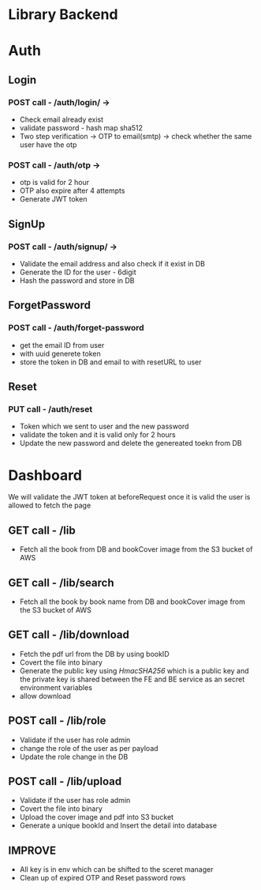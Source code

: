 # Library Backend

# Auth
## Login
### POST call - /auth/login/ -> 
- Check email already exist
- validate password - hash map sha512
- Two step verification -> OTP to email(smtp) -> check whether the same user have the otp

### POST call - /auth/otp ->
- otp is valid for 2 hour  
- OTP also expire after 4 attempts
- Generate JWT token

## SignUp
### POST call - /auth/signup/ ->
- Validate the email address and also check if it exist in DB
- Generate the ID for the user - 6digit
- Hash the password and store in DB

## ForgetPassword
### POST call - /auth/forget-password
- get the email ID from user
- with uuid generete token
- store the token in DB and email to with resetURL to user

## Reset
### PUT call - /auth/reset
- Token which we sent to user and the new password
- validate the token and it is valid only for 2 hours
- Update the new password and delete the genereated toekn from DB

# Dashboard 
We will validate the JWT token at beforeRequest once it is valid the user is allowed to fetch the page

## GET call - /lib
- Fetch all the book from DB and bookCover image from the S3 bucket of AWS

## GET call - /lib/search
- Fetch all the book by book name from DB and bookCover image from the S3 bucket of AWS

## GET call - /lib/download
- Fetch the pdf url from the DB by using bookID
- Covert the file into binary
- Generate the public key using *HmacSHA256* which is a public key and the private key is shared between the FE and BE service as an secret environment variables
- allow download

## POST call - /lib/role
- Validate if the user has role admin
- change the role of the user as per payload
- Update the role change in the DB

## POST call - /lib/upload
- Validate if the user has role admin
- Covert the file into binary
- Upload the cover image and pdf into S3 bucket
- Generate a unique bookId and Insert the detail into database


## IMPROVE
- All key is in env which can be shifted to the sceret manager
- Clean up of expired OTP and Reset password rows
